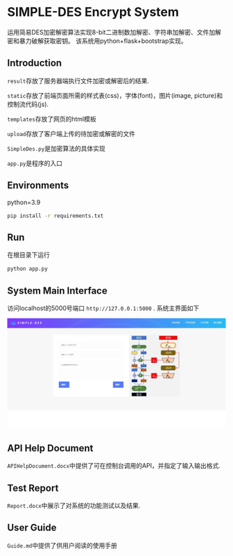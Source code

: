# SIMPLE-DES Encrypt System
运用简易DES加密解密算法实现8-bit二进制数加解密、字符串加解密、文件加解密和暴力破解获取密钥。
该系统用python+flask+bootstrap实现。
## Introduction
`result`存放了服务器端执行文件加密或解密后的结果.

`static`存放了前端页面所需的样式表(css)，字体(font)，图片(image, picture)和控制流代码(js).

`templates`存放了网页的html模板

`upload`存放了客户端上传的待加密或解密的文件

`SimpleDes.py`是加密算法的具体实现

`app.py`是程序的入口
## Environments
python=3.9
```sh
pip install -r requirements.txt
```
## Run
在根目录下运行
```sh
python app.py
```
## System Main Interface
访问localhost的5000号端口
`http://127.0.0.1:5000` .
系统主界面如下

![mainmenu](mainmenu.jpeg)

## API Help Document
`APIHelpDocument.docx`中提供了可在控制台调用的API，并指定了输入输出格式.

## Test Report
`Report.docx`中展示了对系统的功能测试以及结果.

## User Guide

`Guide.md`中提供了供用户阅读的使用手册





